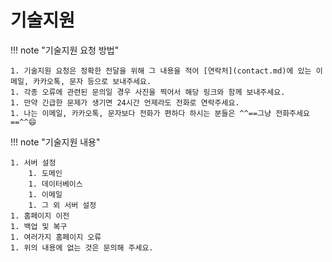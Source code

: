 # 기술지원

!!! note "기술지원 요청 방법"

    1. 기술지원 요청은 정확한 전달을 위해 그 내용을 적어 [연락처](contact.md)에 있는 이메일, 카카오톡, 문자 등으로 보내주세요.
    1. 각종 오류에 관련된 문의일 경우 사진을 찍어서 해당 링크와 함께 보내주세요.
    1. 만약 긴급한 문제가 생기면 24시간 언제라도 전화로 연락주세요.
    1. 나는 이메일, 카카오톡, 문자보다 전화가 편하다 하시는 분들은 ^^==그냥 전화주세요==^^😄

!!! note "기술지원 내용"

    1. 서버 설정
        1. 도메인
        1. 데이터베이스
        1. 이메일
        1. 그 외 서버 설정
    1. 홈페이지 이전
    1. 백업 및 복구
    1. 여러가지 홈페이지 오류
    1. 위의 내용에 없는 것은 문의해 주세요.